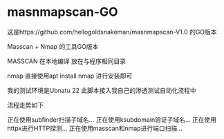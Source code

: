 # masnmapscan-GO

这是https://github.com/hellogoldsnakeman/masnmapscan-V1.0 的GO版本

Masscan + Nmap 的工具GO版本

MASSCAN 在本地编译 放在与程序相同目录

nmap 直接使用apt install nmap 进行安装即可



我的测试环境是Ubnatu 22 此脚本接入我自己的渗透测试自动化流程中 

流程走势如下

正在使用subfinder扫描子域名...
正在使用ksubdomain验证子域名...
正在使用httpx进行HTTP探测...
正在使用masscan和nmap进行端口扫描...

